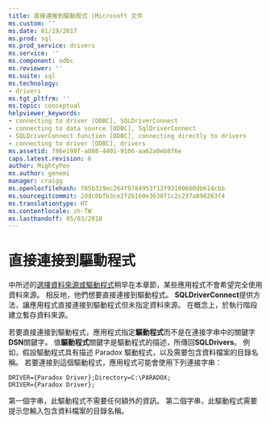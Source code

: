 ```yaml
---
title: 直接連接到驅動程式 |Microsoft 文件
ms.custom: ''
ms.date: 01/19/2017
ms.prod: sql
ms.prod_service: drivers
ms.service: ''
ms.component: odbc
ms.reviewer: ''
ms.suite: sql
ms.technology:
- drivers
ms.tgt_pltfrm: ''
ms.topic: conceptual
helpviewer_keywords:
- connecting to driver [ODBC], SQLDriverConnect
- connecting to data source [ODBC], SqlDriverConnect
- SQLDriverConnect function [ODBC], connecting directly to drivers
- connecting to driver [ODBC], drivers
ms.assetid: f86e198f-a088-4401-9106-aa62a0eb8f6e
caps.latest.revision: 6
author: MightyPen
ms.author: genemi
manager: craigg
ms.openlocfilehash: f85b319ec264f9784953f12f93100660db614cbb
ms.sourcegitcommit: 2ddc0bfb3ce2f2b160e3638f1c2c237a898263f4
ms.translationtype: HT
ms.contentlocale: zh-TW
ms.lasthandoff: 05/03/2018
---
```

# <a name="connecting-directly-to-drivers"></a>直接連接到驅動程式
中所述的[選擇資料來源或驅動程式](../../../odbc/reference/develop-app/choosing-a-data-source-or-driver.md)稍早在本章節，某些應用程式不會希望完全使用資料來源。 相反地，他們想要直接連接到驅動程式。 **SQLDriverConnect**提供方法，讓應用程式直接連接到驅動程式但未指定資料來源。 在概念上，於執行階段建立暫存資料來源。  
  
 若要直接連接到驅動程式，應用程式指定**驅動程式**而不是在連接字串中的關鍵字**DSN**關鍵字。 值**驅動程式**關鍵字是驅動程式的描述，所傳回**SQLDrivers**。 例如，假設驅動程式具有描述 Paradox 驅動程式，以及需要包含資料檔案的目錄名稱。 若要連接到這個驅動程式，應用程式可能會使用下列連接字串：  
  
```  
DRIVER={Paradox Driver};Directory=C:\PARADOX;  
DRIVER={Paradox Driver};  
```  
  
 第一個字串，此驅動程式不需要任何額外的資訊。 第二個字串，此驅動程式需要提示您輸入包含資料檔案的目錄名稱。
